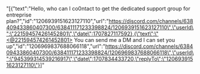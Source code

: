 "[{\"text\":\"Hello, who can I co0ntact to get the dedicated support group for entreprise plan?\",\"id\":\"1206939151623127110\",\"url\":\"https://discord.com/channels/638409433860407300/638411171233398824/1206939151623127110\",\"userId\":\"221594574261452801\",\"date\":1707827117592},{\"text\":\"<@221594574261452801> You can send me a DM and I can set you up\",\"id\":\"1206969837688066118\",\"url\":\"https://discord.com/channels/638409433860407300/638411171233398824/1206969837688066118\",\"userId\":\"945399314539216917\",\"date\":1707834433720,\"replyTo\":\"1206939151623127110\"}]"